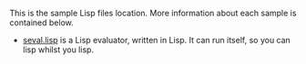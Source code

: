 This is the sample Lisp files location. More information about each sample is contained below.

* [seval.lisp](https://github.com/andrakis/alisp/blob/master/lisp/seval.lisp) is a Lisp evaluator, written in Lisp. It can run itself, so you can lisp whilst you lisp.
